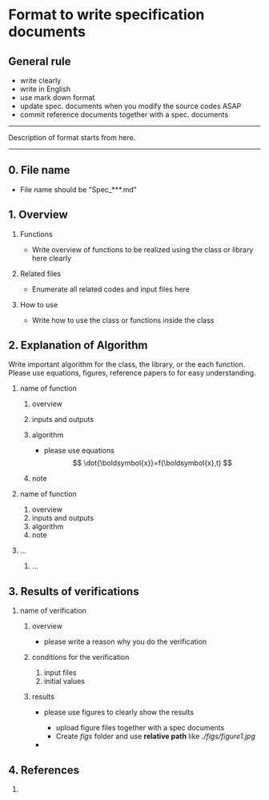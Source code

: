 # Format to write specification documents

## General rule

- write clearly
- write in English
- use mark down format
- update spec. documents when you modify the source codes ASAP
- commit reference documents together with a spec. documents

___

Description of format starts from here.

___

## 0. File name

- File name should be "Spec_***.md"



## 1.  Overview

1. Functions
   
   - Write overview of functions to be realized using the class or library here clearly
2. Related files
   
   - Enumerate all related codes and input files here
3. How to use
   
   - Write how to use the class or functions inside the class
   
     

## 2. Explanation of Algorithm

  Write important algorithm for the class, the library, or the each function. Please use equations, figures, reference papers to for easy understanding.

1. name of function

   1. overview

   2. inputs and outputs

   3. algorithm

      - please use equations
        $$
        \dot{\boldsymbol{x}}=f(\boldsymbol{x},t)
        $$

   4. note

2. name of function

   1. overview
   2. inputs and outputs
   3. algorithm
   4. note

3. ...

   1. ...



## 3. Results of verifications

1. name of verification
   1. overview
      
      - please write a reason why you do the verification
   2. conditions for the verification
      1. input files
      2. initial values
   3. results

      - please use figures to clearly show the results

        - upload figure files together with a spec documents
        - Create *figs* folder and use **relative path** like *./figs/figure1.jpg*
        
      - 

        

## 4. References

1. 